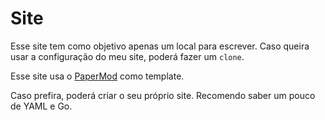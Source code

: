 # Site

Esse site tem como objetivo apenas um local para escrever.
Caso queira usar a configuração do meu site, poderá fazer um `clone`.

Esse site usa o [PaperMod](https://github.com/adityatelange/hugo-PaperMod) como template.

Caso prefira, poderá criar o seu próprio site. Recomendo saber um pouco de YAML e Go.

 
 
